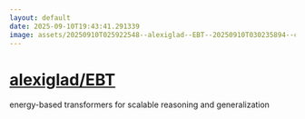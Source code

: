 ```yaml
---
layout: default
date: 2025-09-10T19:43:41.291339
image: assets/20250910T025922548--alexiglad--EBT--20250910T030235894--cropped.png
---
```


# [alexiglad/EBT](https://github.com/alexiglad/EBT)

energy-based transformers for scalable reasoning and generalization
